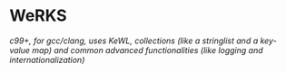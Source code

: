 # WeRKS

*c99+, for gcc/clang, uses KeWL, collections (like a stringlist and a key-value map) and common advanced functionalities (like logging and internationalization)*

